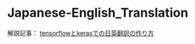 # Japanese-English_Translation

解説記事：
<a href="https://qiita.com/niwaka_dev/items/09e13acd5c73c9ff2b88">tensorflowとkerasでの日英翻訳の作り方</a>
